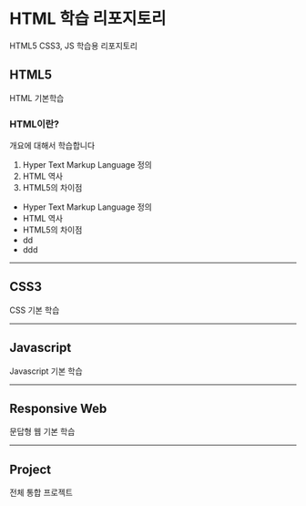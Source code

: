 # HTML 학습 리포지토리
HTML5 CSS3, JS 학습용 리포지토리

## HTML5
HTML 기본학습

### HTML이란?
개요에 대해서 학습합니다 
1. Hyper Text Markup Language 정의
2. HTML 역사
3. HTML5의 차이점

- Hyper Text Markup Language 정의
- HTML 역사
- HTML5의 차이점
 - dd
  - ddd


-------------------

## CSS3
CSS 기본 학습

-------------------

## Javascript
Javascript 기본 학습

-------------------

## Responsive Web
문답형 웹 기본 학습

------------------

## Project
전체 통합 프로젝트
